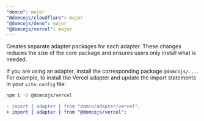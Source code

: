 ```yaml
---
"domco": major
"@domcojs/cloudflare": major
"@domcojs/deno": major
"@domcojs/vercel": major
---
```


Creates separate adapter packages for each adapter. These changes reduces the size of the core package and ensures users only install what is needed.

If you are using an adapter, install the corresponding package `@domcojs/...`. For example, to install the Vercel adapter and update the import statements in your `vite.config` file:

```bash
npm i -D @domcojs/vercel
```

```diff
- import { adapter } from "domco/adapter/vercel";
+ import { adapter } from "@domcojs/vercel";
```
